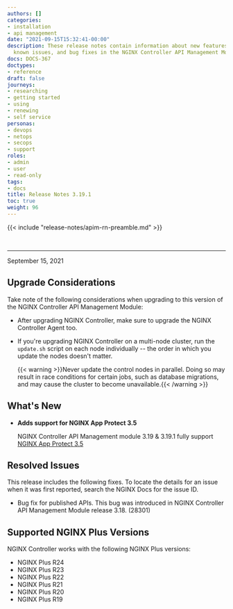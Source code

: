 ```yaml
---
authors: []
categories:
- installation
- api management
date: "2021-09-15T15:32:41-00:00"
description: These release notes contain information about new features, improvements,
  known issues, and bug fixes in the NGINX Controller API Management Module.
docs: DOCS-367
doctypes:
- reference
draft: false
journeys:
- researching
- getting started
- using
- renewing
- self service
personas:
- devops
- netops
- secops
- support
roles:
- admin
- user
- read-only
tags:
- docs
title: Release Notes 3.19.1
toc: true
weight: 96
---
```


{{< include "release-notes/apim-rn-preamble.md" >}}

&nbsp;

---

September 15, 2021

## Upgrade Considerations

Take note of the following considerations when upgrading to this version of the NGINX Controller API Management Module:

- After upgrading NGINX Controller, make sure to upgrade the NGINX Controller Agent too.

- If you're upgrading NGINX Controller on a multi-node cluster, run the `update.sh` script on each node individually -- the order in which you update the nodes doesn't matter.

  {{< warning >}}Never update the control nodes in parallel. Doing so may result in race conditions for certain jobs, such as database migrations, and may cause the cluster to become unavailable.{{< /warning >}}

## What's New

- **Adds support for NGINX App Protect 3.5**

  NGINX Controller API Management module 3.19 & 3.19.1 fully support [NGINX App Protect 3.5](https://docs.nginx.com/nginx-app-protect/releases/#release-35)

## Resolved Issues

This release includes the following fixes. To locate the details for an issue when it was first reported, search the NGINX Docs for the issue ID.

- Bug fix for published APIs. This bug was introduced in NGINX Controller API Management Module release 3.18. (28301)

## Supported NGINX Plus Versions

NGINX Controller works with the following NGINX Plus versions:

- NGINX Plus R24
- NGINX Plus R23
- NGINX Plus R22
- NGINX Plus R21
- NGINX Plus R20
- NGINX Plus R19
